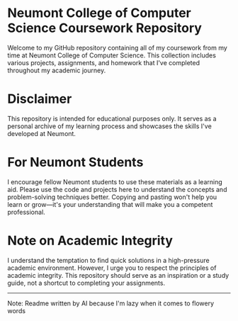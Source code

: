 # Neumont College of Computer Science Coursework Repository
Welcome to my GitHub repository containing all of my coursework from my time at Neumont College of Computer Science. This collection includes various projects, assignments, and homework that I've completed throughout my academic journey.

# Disclaimer
This repository is intended for educational purposes only. It serves as a personal archive of my learning process and showcases the skills I've developed at Neumont.

# For Neumont Students
I encourage fellow Neumont students to use these materials as a learning aid. Please use the code and projects here to understand the concepts and problem-solving techniques better. Copying and pasting won't help you learn or grow—it's your understanding that will make you a competent professional.

# Note on Academic Integrity
I understand the temptation to find quick solutions in a high-pressure academic environment. However, I urge you to respect the principles of academic integrity. This repository should serve as an inspiration or a study guide, not a shortcut to completing your assignments.
___
Note: Readme written by AI because I'm lazy when it comes to flowery words
